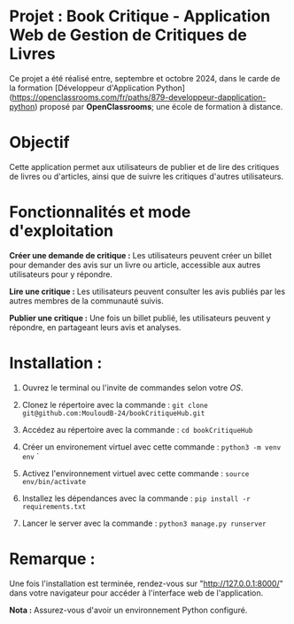 # Projet  : Book Critique - Application Web de Gestion de Critiques de Livres
Ce projet a été réalisé entre, septembre et octobre 2024, dans le carde de la formation [Développeur d'Application Python]
(https://openclassrooms.com/fr/paths/879-developpeur-dapplication-python) proposé par **OpenClassrooms**; une école 
de formation à distance.

# Objectif
Cette application permet aux utilisateurs de publier et de lire des critiques de livres ou d'articles, ainsi que de suivre
les critiques d'autres utilisateurs. 

# Fonctionnalités et mode d'exploitation
**Créer une demande de critique :** Les utilisateurs peuvent créer un billet pour demander des avis sur un livre ou article,
accessible aux autres utilisateurs pour y répondre.

**Lire une critique :** Les utilisateurs peuvent consulter les avis publiés par les autres membres de la communauté suivis.

**Publier une critique :** Une fois un billet publié, les utilisateurs peuvent y répondre, en partageant leurs avis 
et analyses.

# Installation :
1. Ouvrez le terminal ou l'invite de commandes selon votre _OS_.

2. Clonez le répertoire avec la commande : `git clone git@github.com:MouloudB-24/bookCritiqueHub.git`

3. Accédez au répertoire avec la commande : `cd bookCritiqueHub`

4. Créer un environement virtuel avec cette commande : `python3 -m venv env`
`
5. Activez l'environnement virtuel avec cette commande : `source env/bin/activate`

5. Installez les dépendances avec la commande : `pip install -r requirements.txt`

6. Lancer le server avec la commande : `python3 manage.py runserver`


# Remarque :
Une fois l'installation est terminée, rendez-vous sur "http://127.0.0.1:8000/" dans votre
navigateur pour accéder à l'interface web de l'application.

**Nota :** Assurez-vous d'avoir un environnement Python configuré.